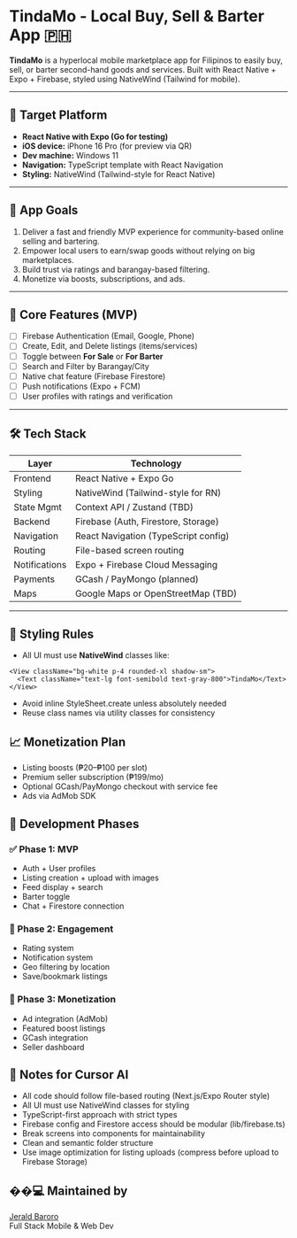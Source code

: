 # TindaMo - Local Buy, Sell & Barter App 🇵🇭

**TindaMo** is a hyperlocal mobile marketplace app for Filipinos to easily buy, sell, or barter second-hand goods and services. Built with React Native + Expo + Firebase, styled using NativeWind (Tailwind for mobile).

---

## 📱 Target Platform

- **React Native with Expo (Go for testing)**
- **iOS device:** iPhone 16 Pro (for preview via QR)
- **Dev machine:** Windows 11
- **Navigation:** TypeScript template with React Navigation
- **Styling:** NativeWind (Tailwind-style for React Native)

---

## 🎯 App Goals

1. Deliver a fast and friendly MVP experience for community-based online selling and bartering.
2. Empower local users to earn/swap goods without relying on big marketplaces.
3. Build trust via ratings and barangay-based filtering.
4. Monetize via boosts, subscriptions, and ads.

---

## 🧩 Core Features (MVP)

- [ ] Firebase Authentication (Email, Google, Phone)
- [ ] Create, Edit, and Delete listings (items/services)
- [ ] Toggle between **For Sale** or **For Barter**
- [ ] Search and Filter by Barangay/City
- [ ] Native chat feature (Firebase Firestore)
- [ ] Push notifications (Expo + FCM)
- [ ] User profiles with ratings and verification

---

## 🛠️ Tech Stack

| Layer        | Technology                          |
|--------------|--------------------------------------|
| Frontend     | React Native + Expo Go               |
| Styling      | NativeWind (Tailwind-style for RN)   |
| State Mgmt   | Context API / Zustand (TBD)          |
| Backend      | Firebase (Auth, Firestore, Storage)  |
| Navigation   | React Navigation (TypeScript config) |
| Routing      | File-based screen routing            |
| Notifications| Expo + Firebase Cloud Messaging      |
| Payments     | GCash / PayMongo (planned)           |
| Maps         | Google Maps or OpenStreetMap (TBD)   |

---

## 🎨 Styling Rules

- All UI must use **NativeWind** classes like:
```tsx
<View className="bg-white p-4 rounded-xl shadow-sm">
  <Text className="text-lg font-semibold text-gray-800">TindaMo</Text>
</View>
```
- Avoid inline StyleSheet.create unless absolutely needed
- Reuse class names via utility classes for consistency

## 📈 Monetization Plan

- Listing boosts (₱20–₱100 per slot)
- Premium seller subscription (₱199/mo)
- Optional GCash/PayMongo checkout with service fee
- Ads via AdMob SDK

## 🧠 Development Phases

### ✅ Phase 1: MVP
- Auth + User profiles
- Listing creation + upload with images
- Feed display + search
- Barter toggle
- Chat + Firestore connection

### 🚀 Phase 2: Engagement
- Rating system
- Notification system
- Geo filtering by location
- Save/bookmark listings

### 💸 Phase 3: Monetization
- Ad integration (AdMob)
- Featured boost listings
- GCash integration
- Seller dashboard

## 🧠 Notes for Cursor AI

- All code should follow file-based routing (Next.js/Expo Router style)
- All UI must use NativeWind classes for styling
- TypeScript-first approach with strict types
- Firebase config and Firestore access should be modular (lib/firebase.ts)
- Break screens into components for maintainability
- Clean and semantic folder structure
- Use image optimization for listing uploads (compress before upload to Firebase Storage)

## ��‍💻 Maintained by

[Jerald Baroro](https://jeraldbaroro.xyz)  
Full Stack Mobile & Web Dev